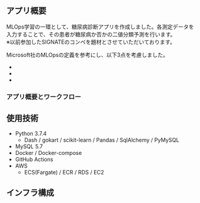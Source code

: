 ## アプリ概要
MLOps学習の一環として、糖尿病診断アプリを作成しました。各測定データを入力することで、その患者が糖尿病か否かの二値分類予測を行います。  
※以前参加したSIGNATEのコンペ[]()を題材とさせていただいております。

Microsoft社のMLOpsの定義を参考にし、以下3点を考慮しました。

- 
- 
- 

### アプリ概要とワークフロー



## 使用技術
- Python 3.7.4
  - Dash / gokart / scikit-learn / Pandas / SqlAlchemy / PyMySQL
- MySQL 5.7
- Docker / Docker-compose
- GitHub Actions
- AWS
  - ECS(Fargate) / ECR / RDS / EC2

## インフラ構成

